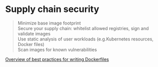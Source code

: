 # Supply chain security

> Minimize base image footprint  
> Secure your supply chain: whitelist allowed registries, sign and validate images  
> Use static analysis of user workloads (e.g.Kubernetes resources, Docker files)  
> Scan images for known vulnerabilities  

[Overview of best practices for writing Dockerfiles](https://docs.docker.com/develop/develop-images/dockerfile_best-practices/)
